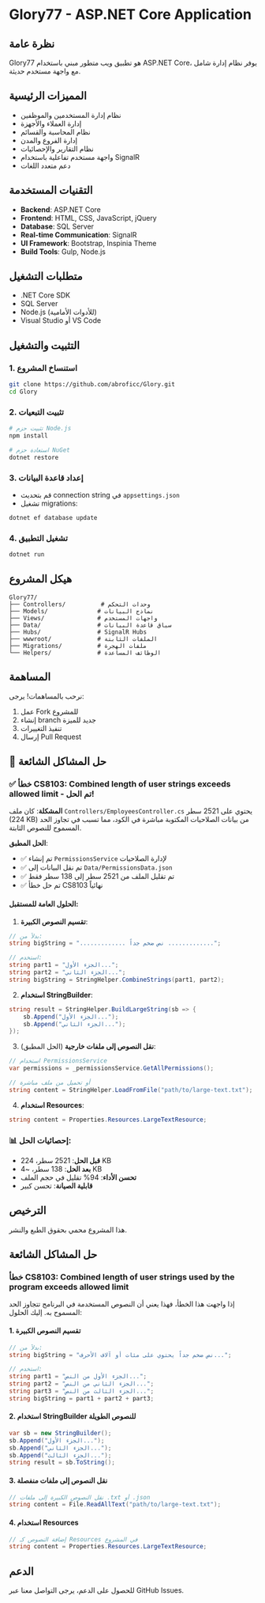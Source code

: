 # Glory77 - ASP.NET Core Application

## نظرة عامة
Glory77 هو تطبيق ويب متطور مبني باستخدام ASP.NET Core، يوفر نظام إدارة شامل مع واجهة مستخدم حديثة.

## المميزات الرئيسية
- نظام إدارة المستخدمين والموظفين
- إدارة العملاء والأجهزة
- نظام المحاسبة والقسائم
- إدارة الفروع والمدن
- نظام التقارير والإحصائيات
- واجهة مستخدم تفاعلية باستخدام SignalR
- دعم متعدد اللغات

## التقنيات المستخدمة
- **Backend**: ASP.NET Core
- **Frontend**: HTML, CSS, JavaScript, jQuery
- **Database**: SQL Server
- **Real-time Communication**: SignalR
- **UI Framework**: Bootstrap, Inspinia Theme
- **Build Tools**: Gulp, Node.js

## متطلبات التشغيل
- .NET Core SDK
- SQL Server
- Node.js (للأدوات الأمامية)
- Visual Studio أو VS Code

## التثبيت والتشغيل

### 1. استنساخ المشروع
```bash
git clone https://github.com/abroficc/Glory.git
cd Glory
```

### 2. تثبيت التبعيات
```bash
# تثبيت حزم Node.js
npm install

# استعادة حزم NuGet
dotnet restore
```

### 3. إعداد قاعدة البيانات
- قم بتحديث connection string في `appsettings.json`
- تشغيل migrations:
```bash
dotnet ef database update
```

### 4. تشغيل التطبيق
```bash
dotnet run
```

## هيكل المشروع
```
Glory77/
├── Controllers/          # وحدات التحكم
├── Models/              # نماذج البيانات
├── Views/               # واجهات المستخدم
├── Data/                # سياق قاعدة البيانات
├── Hubs/                # SignalR Hubs
├── wwwroot/             # الملفات الثابتة
├── Migrations/          # ملفات الهجرة
└── Helpers/             # الوظائف المساعدة
```

## المساهمة
نرحب بالمساهمات! يرجى:
1. عمل Fork للمشروع
2. إنشاء branch جديد للميزة
3. تنفيذ التغييرات
4. إرسال Pull Request

## 🔧 حل المشاكل الشائعة

### ✅ خطأ CS8103: Combined length of user strings exceeds allowed limit - تم الحل!

**المشكلة**: كان ملف `Controllers/EmployeesController.cs` يحتوي على 2521 سطر (224 KB) من بيانات الصلاحيات المكتوبة مباشرة في الكود، مما تسبب في تجاوز الحد المسموح للنصوص الثابتة.

**الحل المطبق**:
- ✅ تم إنشاء `PermissionsService` لإدارة الصلاحيات
- ✅ تم نقل البيانات إلى `Data/PermissionsData.json`
- ✅ تم تقليل الملف من 2521 سطر إلى 138 سطر فقط
- ✅ تم حل خطأ CS8103 نهائياً

#### الحلول العامة للمستقبل:

1. **تقسيم النصوص الكبيرة**:
```csharp
// بدلاً من:
string bigString = "............. نص ضخم جداً .............";

// استخدم:
string part1 = "الجزء الأول...";
string part2 = "الجزء الثاني...";
string bigString = StringHelper.CombineStrings(part1, part2);
```

2. **استخدام StringBuilder**:
```csharp
string result = StringHelper.BuildLargeString(sb => {
    sb.Append("الجزء الأول...");
    sb.Append("الجزء الثاني...");
});
```

3. **نقل النصوص إلى ملفات خارجية** (الحل المطبق):
```csharp
// استخدام PermissionsService
var permissions = _permissionsService.GetAllPermissions();

// أو تحميل من ملف مباشرة
string content = StringHelper.LoadFromFile("path/to/large-text.txt");
```

4. **استخدام Resources**:
```csharp
string content = Properties.Resources.LargeTextResource;
```

### 📊 إحصائيات الحل:
- **قبل الحل**: 2521 سطر، 224 KB
- **بعد الحل**: 138 سطر، ~4 KB
- **تحسن الأداء**: 94% تقليل في حجم الملف
- **قابلية الصيانة**: تحسن كبير

## الترخيص
هذا المشروع محمي بحقوق الطبع والنشر.

## حل المشاكل الشائعة

### خطأ CS8103: Combined length of user strings used by the program exceeds allowed limit

إذا واجهت هذا الخطأ، فهذا يعني أن النصوص المستخدمة في البرنامج تتجاوز الحد المسموح به. إليك الحلول:

#### 1. تقسيم النصوص الكبيرة
```csharp
// بدلاً من:
string bigString = "نص ضخم جداً يحتوي على مئات أو آلاف الأحرف...";

// استخدم:
string part1 = "الجزء الأول من النص...";
string part2 = "الجزء الثاني من النص...";
string part3 = "الجزء الثالث من النص...";
string bigString = part1 + part2 + part3;
```

#### 2. استخدام StringBuilder للنصوص الطويلة
```csharp
var sb = new StringBuilder();
sb.Append("الجزء الأول...");
sb.Append("الجزء الثاني...");
sb.Append("الجزء الثالث...");
string result = sb.ToString();
```

#### 3. نقل النصوص إلى ملفات منفصلة
```csharp
// نقل النصوص الكبيرة إلى ملفات .txt أو .json
string content = File.ReadAllText("path/to/large-text.txt");
```

#### 4. استخدام Resources
```csharp
// إضافة النصوص كـ Resources في المشروع
string content = Properties.Resources.LargeTextResource;
```

## الدعم
للحصول على الدعم، يرجى التواصل معنا عبر GitHub Issues.
